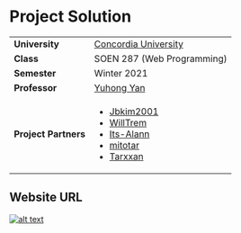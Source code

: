 Project Solution
================================


<table>
  <tr>
    <td><strong>University</strong></td><td><a href="http://www.concordia.ca/">Concordia University</a></td>
  </tr>
  <tr>
    <td><strong>Class</strong></td><td>SOEN 287 (Web Programming)</td>
  </tr>
  <tr>
    <td><strong>Semester</strong></td><td>Winter 2021</td>
  </tr>
  <tr>
    <td><strong>Professor</strong></td><td><a href="https://users.encs.concordia.ca/~yuhong/">Yuhong Yan</a></td>
  </tr>
   <tr>
    <td><strong>Project Partners</strong></td><td>
     <ul>
       <li><a href="https://github.com/Jbkim2001">Jbkim2001</a></li>
       <li><a href="https://github.com/WillTrem">WillTrem</a></li>
       <li><a href="https://github.com/Its-Alann">Its-Alann</a></li>
       <li><a href="https://github.com/mitotar">mitotar</a></li>
       <li><a href="https://github.com/Tarxxan">Tarxxan</a></li>
     </ul>
     </td>
  </tr>
</table>

## Website URL
<a href="https://mcjawz.herokuapp.com/">![alt text](https://raw.githubusercontent.com/Zafirmk/SOEN-287/main/images/favicon.ico "Title")</a>

